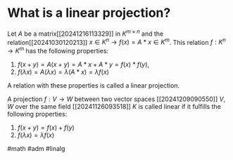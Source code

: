 # What is a linear projection? 
Let $A$ be a matrix[[20241216113329]] in $K^{m \times n}$ and the relation[[20241030120213]] $x \in K^n \to f(x) = A*x \in K^m$. This relation $f: K^n \to K^m$ has the following properties:
1. $f(x+y) = A(x+y) = A*x + A*y = f(x) * f(y)$,
2. $f(\lambda x) = A(\lambda x) = \lambda (A*x) = \lambda f(x)$

A relation with these properties is called a linear projection.

A projection $f: V \to W$ between two vector spaces [[20241209090550]] $V,W$ over the same field [[20241126093518]] $K$ is called linear if it fulfills the following properties:
1. $f(x+y) = f(x)+f(y)$
2. $f(\lambda x) = \lambda f(x)$

#math #adm #linalg